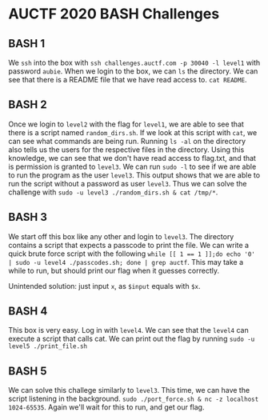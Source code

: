 # AUCTF 2020 BASH Challenges

## BASH 1
We `ssh` into the box with `ssh challenges.auctf.com -p 30040 -l level1` with
password `aubie`. When we login to the box, we can `ls` the directory. We can
see that there is a README file that we have read access to. `cat README`.

## BASH 2
Once we login to `level2` with the flag for `level1`, we are able to see that
there is a script named `random_dirs.sh`. If we look at this script with `cat`,
we can see what commands are being run. Running `ls -al` on the directory also
tells us the users for the respective files in the directory. Using this knowledge,
we can see that we don't have read access to flag.txt, and that is permission is
granted to `level3`. We can run `sudo -l` to see if we are able to run the program
as the user `level3`. This output shows that we are able to run the script without
a password as user `level3`. Thus we can solve the challenge with `sudo -u level3 ./random_dirs.sh & cat /tmp/*`.

## BASH 3
We start off this box like any other and login to `level3`. The directory contains
a script that expects a passcode to print the file. We can write a quick brute
force script with the following `while [[ 1 == 1 ]];do echo '0' | sudo -u level4 ./passcodes.sh; done | grep auctf`.
This may take a while to run, but should print our flag when it guesses correctly.

Unintended solution: just input `x`, as `$input` equals with `$x`.

## BASH 4
This box is very easy. Log in with `level4`. We can see that the `level4` can execute a script that calls
cat. We can print out the flag by running `sudo -u level5 ./print_file.sh`

## BASH 5
We can solve this challege similarly to `level3`. This time, we can have the script listening in the background.
`sudo ./port_force.sh & nc -z localhost 1024-65535`. Again we'll wait for this to run, and get our flag. 
